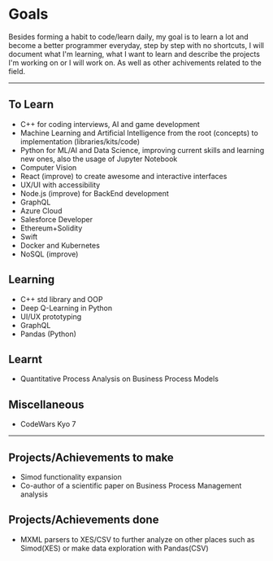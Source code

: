 # Goals

Besides forming a habit to code/learn daily, my goal is to learn a lot and become a better programmer everyday, step by step with no shortcuts, I will document what I'm learning, what I want to learn and describe the projects I'm working on or I will work on. As well as other achivements related to the field.

---

## To Learn

- C++ for coding interviews, AI and game development
- Machine Learning and Artificial Intelligence from the root (concepts) to implementation (libraries/kits/code)
- Python for ML/AI and Data Science, improving current skills and learning new ones, also the usage of Jupyter Notebook
- Computer Vision
- React (improve) to create awesome and interactive interfaces
- UX/UI with accessibility
- Node.js (improve) for BackEnd development
- GraphQL
- Azure Cloud
- Salesforce Developer
- Ethereum+Solidity
- Swift
- Docker and Kubernetes
- NoSQL (improve)

## Learning

- C++ std library and OOP
- Deep Q-Learning in Python
- UI/UX prototyping
- GraphQL
- Pandas (Python)

## Learnt

- Quantitative Process Analysis on Business Process Models

## Miscellaneous

- CodeWars Kyo 7

---

## Projects/Achievements to make

- Simod functionality expansion
- Co-author of a scientific paper on Business Process Management analysis

## Projects/Achievements done

- MXML parsers to XES/CSV to further analyze on other places such as Simod(XES) or make data exploration with Pandas(CSV)
